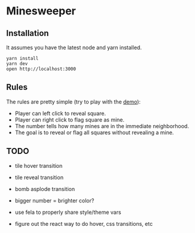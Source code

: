 # Minesweeper

## Installation

It assumes you have the latest node and yarn installed.

```
yarn install
yarn dev
open http://localhost:3000
```

## Rules

The rules are pretty simple (try to play with the [demo](https://sweeper.now.sh/)):

* Player can left click to reveal square.
* Player can right click to flag square as mine.
* The number tells how many mines are in the immediate neighborhood.
* The goal is to reveal or flag all squares without revealing a mine.


## TODO

* tile hover transition
* tile reveal transition
* bomb asplode transition
* bigger number = brighter color?

* use fela to properly share style/theme vars
* figure out the react way to do hover, css transitions, etc
